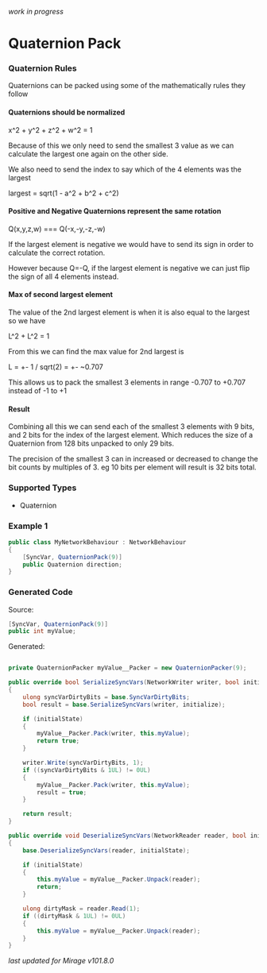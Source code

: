 *work in progress*
# Quaternion Pack

### Quaternion Rules

Quaternions can be packed using some of the mathematically rules they follow


#### Quaternions should be normalized

x^2 + y^2 + z^2 + w^2 = 1

Because of this we only need to send the smallest 3 value as we can calculate the largest one again on the other side.

We also need to send the index to say which of the 4 elements was the largest

largest = sqrt(1 - a^2 + b^2 + c^2)

#### Positive and Negative Quaternions represent the same rotation

Q(x,y,z,w) === Q(-x,-y,-z,-w)

If the largest element is negative we would have to send its sign in order to calculate the correct rotation.

However because Q=-Q, if the largest element is negative we can just flip the sign of all 4 elements instead.

#### Max of second largest element

The value of the 2nd largest element is when it is also equal to the largest so we have

L^2 + L^2 = 1

From this we can find the max value for 2nd largest is 

L = +- 1 / sqrt(2) = +- ~0.707

This allows us to pack the smallest 3 elements in range -0.707 to +0.707 instead of -1 to +1

#### Result

Combining all this we can send each of the smallest 3 elements with 9 bits, and 2 bits for the index of the largest element. Which reduces the size of a Quaternion from 128 bits unpacked to only 29 bits.

The precision of the smallest 3 can in increased or decreased to change the bit counts by multiples of 3. eg 10 bits per element will result is 32 bits total.


### Supported Types

- Quaternion

### Example 1

```cs
public class MyNetworkBehaviour : NetworkBehaviour 
{
    [SyncVar, QuaternionPack(9)]
    public Quaternion direction;
}
```

### Generated Code

Source:
```cs 
[SyncVar, QuaternionPack(9)]
public int myValue;
```

Generated:
```cs

private QuaternionPacker myValue__Packer = new QuaternionPacker(9);

public override bool SerializeSyncVars(NetworkWriter writer, bool initialState)
{
    ulong syncVarDirtyBits = base.SyncVarDirtyBits;
    bool result = base.SerializeSyncVars(writer, initialize);

    if (initialState) 
    {
        myValue__Packer.Pack(writer, this.myValue);
        return true;
    }

    writer.Write(syncVarDirtyBits, 1);
    if ((syncVarDirtyBits & 1UL) != 0UL)
    {
        myValue__Packer.Pack(writer, this.myValue);
        result = true;
    }

    return result;
}

public override void DeserializeSyncVars(NetworkReader reader, bool initialState)
{
    base.DeserializeSyncVars(reader, initialState);

    if (initialState)
    {
        this.myValue = myValue__Packer.Unpack(reader);
        return;
    }

    ulong dirtyMask = reader.Read(1);
    if ((dirtyMask & 1UL) != 0UL)
    {
        this.myValue = myValue__Packer.Unpack(reader);
    }
}
```

*last updated for Mirage v101.8.0*